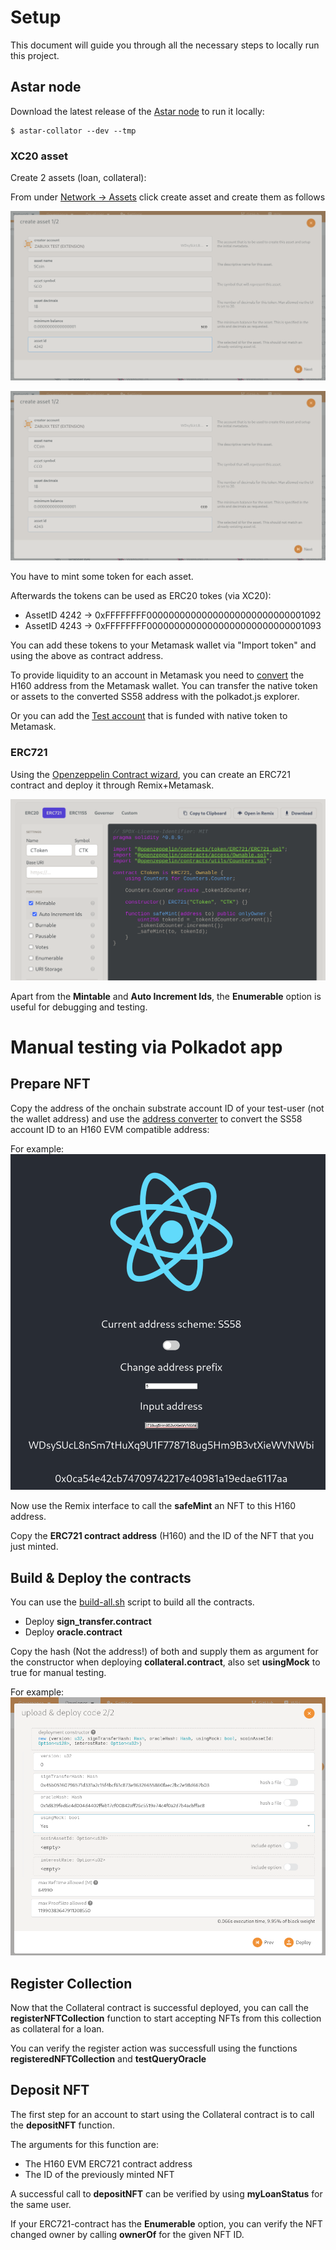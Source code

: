 # Setup

This document will guide you through all the necessary steps to locally run this project. 

## Astar node

Download the latest release of the [Astar node](https://github.com/AstarNetwork/Astar/releases) to run it locally:

    $ astar-collator --dev --tmp

### XC20 asset

Create 2 assets (loan, collateral):

From under [Network -> Assets](https://polkadot.js.org/apps/#/assets) click create asset and create them as follows

![CreateAsset](img/createAsset.png)

![CreateAsset2](img/createAsset2.png)

You have to mint some token for each asset.

Afterwards the tokens can be used as ERC20 tokes (via XC20):

* AssetID 4242 -> 0xFFFFFFFF00000000000000000000000000001092
* AssetID 4243 -> 0xFFFFFFFF00000000000000000000000000001093

You can add these tokens to your Metamask wallet via "Import token" and using the above as contract address.

To provide liquidity to an account in Metamask you need to [convert](https://hoonsubin.github.io/evm-substrate-address-converter/) the H160 address from the Metamask wallet. You can transfer the native token or assets to the converted SS58 address with the polkadot.js explorer.

Or you can add the [Test account](https://github.com/AstarNetwork/Astar/blob/de5b8db29794917ffab8fb0a4a7b2a9a52491452/bin/collator/src/local/chain_spec.rs#L61-L66) that is funded with native token to Metamask.

### ERC721

Using the [Openzeppelin Contract wizard](https://wizard.openzeppelin.com/), you can create an ERC721 contract and deploy it through Remix+Metamask.

![OpenzepellinERC721](img/OpenzepellinERC721.png)

Apart from the **Mintable** and **Auto Increment Ids**, the **Enumerable** option is useful for debugging and testing.

# Manual testing via Polkadot app

## Prepare NFT

Copy the address of the onchain substrate account ID of your test-user (not the wallet address) and use the [address converter](https://hoonsubin.github.io/evm-substrate-address-converter/) to convert the SS58 account ID to an H160 EVM compatible address:

For example:
![ConvertAddress](img/convertAddress.png)

Now use the Remix interface to call the **safeMint** an NFT to this H160 address. 

Copy the **ERC721 contract address** (H160) and the ID of the NFT that you just minted.


## Build & Deploy the contracts

You can use the [build-all.sh](../wasm-contracts/collateral) script to build all the contracts.

* Deploy **sign_transfer.contract**
* Deploy **oracle.contract**

Copy the hash (Not the address!) of both and supply them as argument for the constructor when deploying **collateral.contract**, also set **usingMock** to true for manual testing.

For example:
![DeployCollateral](img/deployCollateral.png)

## Register Collection

Now that the Collateral contract is successful deployed, you can call the **registerNFTCollection** function to start accepting NFTs from this collection as collateral for a loan.

You can verify the register action was successfull using the functions **registeredNFTCollection** and **testQueryOracle**

## Deposit NFT

The first step for an account to start using the Collateral contract is to call the **depositNFT** function.

The arguments for this function are:
* The H160 EVM ERC721 contract address
* The ID of the previously minted NFT

A successful call to **depositNFT** can be verified by using **myLoanStatus** for the same user.

If your ERC721-contract has the **Enumerable** option, you can verify the NFT changed owner by calling **ownerOf** for the given NFT ID.

